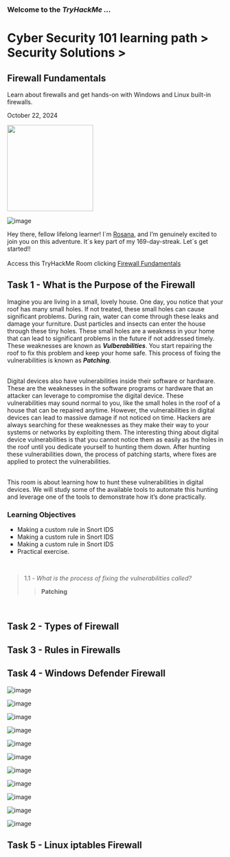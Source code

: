 <h3> Welcome to the <em>TryHackMe ...</em></h3>
<h1>Cyber Security 101 learning path > Security Solutions ></h1>
<h2>Firewall Fundamentals</h2>
<p>Learn about firewalls and get hands-on with Windows and Linux built-in firewalls.</p>
<p>October 22, 2024<br></p>

<img src="https://github.com/user-attachments/assets/1bd6bc5d-2f08-455b-a72a-b42c1b0b95c7" height="200" width="200">

![image](https://github.com/user-attachments/assets/1661a1ec-f0a0-4ee5-89e4-9c24d7261fd2)






<p>Hey there, fellow lifelong learner! I´m <a href="https://www.linkedin.com/in/rosanafssantos/">Rosana</a>, and I’m genuinely excited to join you on this adventure. It´s key part of my 169-day-streak. Let´s get started!!<br><br>
Access this TryHackMe Room clicking <a href="https://tryhackme.com/r/room/firewallfundamentals">Firewall Fundamentals</a></p>

<h2>Task 1 - What is the Purpose of the Firewall</h2>
<p>Imagine you are living in a small, lovely house. One day, you notice that your roof has many small holes. If not treated, these small holes can cause significant problems. During rain, water can come through these leaks and damage your furniture. Dust particles and insects can enter the house through these tiny holes. These small holes are a weakness in your home that can lead to significant problems in the future if not addressed timely. These weaknesses are known as <strong><em>Vulberabilities</em></strong>. You start repairing the roof to fix this problem and keep your home safe. This process of fixing the vulnerabilities is known as <strong><em>Patching</em></strong>.<br><br>

Digital devices also have vulnerabilities inside their software or hardware. These are the weaknesses in the software programs or hardware that an attacker can leverage to compromise the digital device. These vulnerabilities may sound normal to you, like the small holes in the roof of a house that can be repaired anytime. However, the vulnerabilities in digital devices can lead to massive damage if not noticed on time. Hackers are always searching for these weaknesses as they make their way to your systems or networks by exploiting them. The interesting thing about digital device vulnerabilities is that you cannot notice them as easily as the holes in the roof until you dedicate yourself to hunting them down. After hunting these vulnerabilities down, the process of patching starts, where fixes are applied to protect the vulnerabilities.<br><br>

This room is about learning how to hunt these vulnerabilities in digital devices. We will study some of the available tools to automate this hunting and leverage one of the tools to demonstrate how it’s done practically.<br></p>
<h3>Learning Objectives</h3>
 <ul style="list-style-type:square">
    <li>Making a custom rule in Snort IDS</li>
    <li>Making a custom rule in Snort IDS</li>
    <li>Making a custom rule in Snort IDS</li>
    <li>Practical exercise.</li>
</ul><br></p>

> 1.1 - <em>What is the process of fixing the vulnerabilities called?</em><br>
>> <strong>Patching</strong><br>
<p><br></p>



<h2>Task 2 - Types of Firewall</h2>


<h2>Task 3 - Rules in Firewalls</h2>

<h2>Task 4 - Windows Defender Firewall</h2>

![image](https://github.com/user-attachments/assets/aa4af298-e179-42bd-b27d-4139bbda8c7c)

![image](https://github.com/user-attachments/assets/aee32e74-79a5-4a08-ab42-76c76779972c)

![image](https://github.com/user-attachments/assets/6a42e3ca-6712-4da7-9d5f-0ee69fe4f170)

![image](https://github.com/user-attachments/assets/7428d452-f6b6-463e-90da-89ff010c177e)

![image](https://github.com/user-attachments/assets/1f26e917-ef31-4292-b858-22ede54b09af)

![image](https://github.com/user-attachments/assets/a91a8816-5400-43d3-8573-7f123cc11810)

![image](https://github.com/user-attachments/assets/0afbbcca-c49a-46eb-a575-61f456082555)

![image](https://github.com/user-attachments/assets/4196d59b-0bb2-45ae-900a-53a048792c16)

![image](https://github.com/user-attachments/assets/cfd660f4-7e84-4626-b76d-ce9f631fc4e6)

![image](https://github.com/user-attachments/assets/45e8f2ec-19ec-426a-896b-2d956f01820c)



![image](https://github.com/user-attachments/assets/43fea11c-ef2f-463d-81fa-d6d8e12bfda5)















<h2>Task 5 - Linux iptables Firewall</h2>
